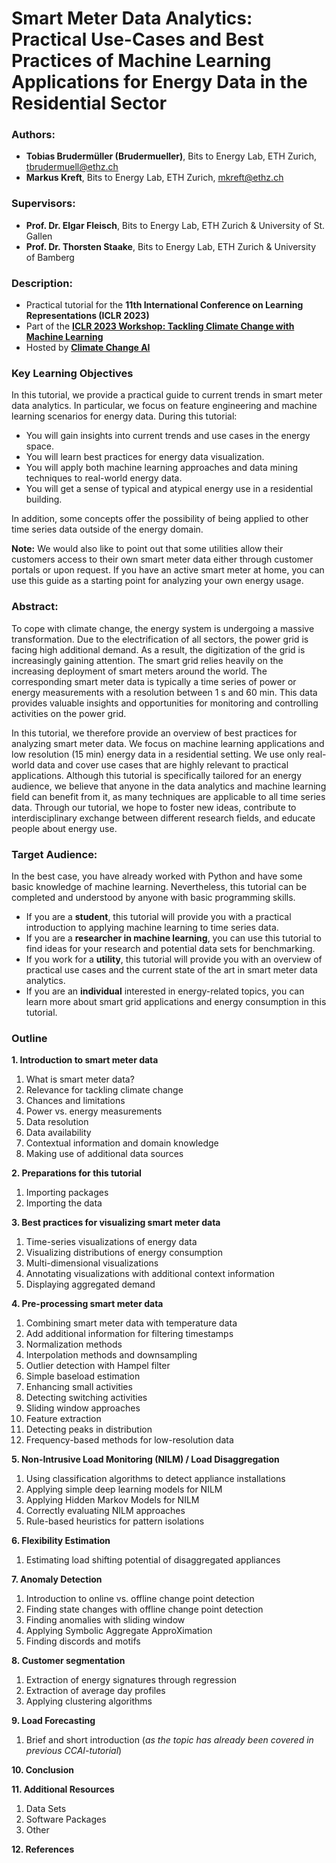 # Smart Meter Data Analytics: Practical Use-Cases and Best Practices of Machine Learning Applications for Energy Data in the Residential Sector

### **Authors:**
- **Tobias Brudermüller (Brudermueller)**, Bits to Energy Lab, ETH Zurich, tbrudermuell@ethz.ch
- **Markus Kreft**, Bits to Energy Lab, ETH Zurich, mkreft@ethz.ch

### **Supervisors:**
- **Prof. Dr. Elgar Fleisch**, Bits to Energy Lab, ETH Zurich & University of St. Gallen
- **Prof. Dr. Thorsten Staake**, Bits to Energy Lab, ETH Zurich & University of Bamberg

### **Description:**
- Practical tutorial for the **11th International Conference on Learning Representations (ICLR 2023)**
- Part of the [**ICLR 2023 Workshop: Tackling Climate Change with Machine Learning**](https://www.climatechange.ai/events/iclr2023)
- Hosted by [**Climate Change AI**](https://www.climatechange.ai/)

### **Key Learning Objectives**
In this tutorial, we provide a practical guide to current trends in smart meter data analytics. In particular, we focus on feature engineering and machine learning scenarios for energy data. During this tutorial:

- You will gain insights into current trends and use cases in the energy space. 
- You will learn best practices for energy data visualization. 
- You will apply both machine learning approaches and data mining techniques to real-world energy data.
- You will get a sense of typical and atypical energy use in a residential building.

In addition, some concepts offer the possibility of being applied to other time series data outside of the energy domain. 

**Note:** We would also like to point out that some utilities allow their customers access to their own smart meter data either through customer portals or upon request. If you have an active smart meter at home, you can use this guide as a starting point for analyzing your own energy usage.

### **Abstract:** 
To cope with climate change, the energy system is undergoing a massive transformation. Due to the electrification of all sectors, the power grid is facing high additional demand. As a result, the digitization of the grid is increasingly gaining attention. The smart grid relies heavily on the increasing deployment of smart meters around the world. The corresponding smart meter data is typically a time series of power or energy measurements with a resolution between 1 s and 60 min. This data provides valuable insights and opportunities for monitoring and controlling activities on the power grid. 

In this tutorial, we therefore provide an overview of best practices for analyzing smart meter data. We focus on machine learning applications and low resolution (15 min) energy data in a residential setting. We use only real-world data and cover use cases that are highly relevant to practical applications. Although this tutorial is specifically tailored for an energy audience, we believe that anyone in the data analytics and machine learning field can benefit from it, as many techniques are applicable to all time series data. Through our tutorial, we hope to foster new ideas, contribute to interdisciplinary exchange between different research fields, and educate people about energy use.

### **Target Audience:** 
In the best case, you have already worked with Python and have some basic knowledge of machine learning. Nevertheless, this tutorial can be completed and understood by anyone with basic programming skills. 

- If you are a **student**, this tutorial will provide you with a practical introduction to applying machine learning to time series data. 
- If you are a **researcher in machine learning**, you can use this tutorial to find ideas for your research and potential data sets for benchmarking. 
- If you work for a **utility**, this tutorial will provide you with an overview of practical use cases and the current state of the art in smart meter data analytics.
- If you are an **individual** interested in energy-related topics, you can learn more about smart grid applications and energy consumption in this tutorial.

### **Outline**

**1. Introduction to smart meter data**
  1. What is smart meter data?
  2. Relevance for tackling climate change
  3. Chances and limitations
  4. Power vs. energy measurements
  5. Data resolution
  6. Data availability
  7. Contextual information and domain knowledge
  7. Making use of additional data sources

**2. Preparations for this tutorial**
  1. Importing packages
  2. Importing the data

**3. Best practices for visualizing smart meter data**
  1. Time-series visualizations of energy data
  2. Visualizing distributions of energy consumption
  3. Multi-dimensional visualizations
  4. Annotating visualizations with additional context information
  5. Displaying aggregated demand

**4. Pre-processing smart meter data**
  1. Combining smart meter data with temperature data
  2. Add additional information for filtering timestamps
  3. Normalization methods
  4. Interpolation methods and downsampling
  5. Outlier detection with Hampel filter
  6. Simple baseload estimation
  7. Enhancing small activities
  8. Detecting switching activities
  9. Sliding window approaches
  10. Feature extraction
  11. Detecting peaks in distribution
  12. Frequency-based methods for low-resolution data

**5. Non-Intrusive Load Monitoring (NILM) / Load Disaggregation**
  1. Using classification algorithms to detect appliance installations
  2. Applying simple deep learning models for NILM
  3. Applying Hidden Markov Models for NILM
  4. Correctly evaluating NILM approaches
  5. Rule-based heuristics for pattern isolations


**6. Flexibility Estimation**
  1. Estimating load shifting potential of disaggregated appliances

**7. Anomaly Detection**
  1. Introduction to online vs. offline change point detection
  2. Finding state changes with offline change point detection
  3. Finding anomalies with sliding window
  4. Applying Symbolic Aggregate ApproXimation
  5. Finding discords and motifs

**8. Customer segmentation**
  1. Extraction of energy signatures through regression
  2. Extraction of average day profiles
  3. Applying clustering algorithms

**9. Load Forecasting**
  1. Brief and short introduction (*as the topic has already been covered in previous CCAI-tutorial*)

**10. Conclusion**

**11. Additional Resources**
  1. Data Sets
  2. Software Packages
  3. Other

**12. References**
